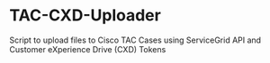 # TAC-CXD-Uploader
Script to upload files to Cisco TAC Cases using ServiceGrid API and Customer eXperience Drive (CXD) Tokens
